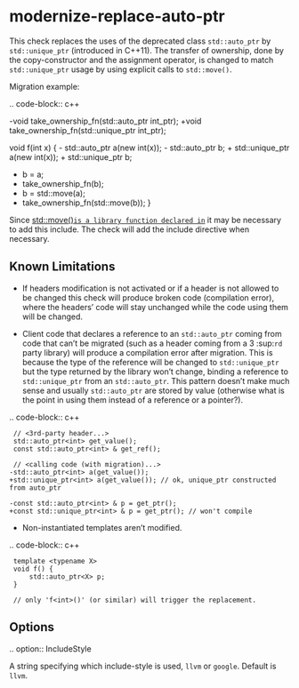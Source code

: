 modernize-replace-auto-ptr
==========================

This check replaces the uses of the deprecated class `std::auto_ptr` by
`std::unique_ptr` (introduced in C++11). The transfer of ownership, done
by the copy-constructor and the assignment operator, is changed to match
`std::unique_ptr` usage by using explicit calls to `std::move()`.

Migration example:

.. code-block:: c++

-void take\_ownership\_fn(std::auto\_ptr<int> int\_ptr); +void
take\_ownership\_fn(std::unique\_ptr<int> int\_ptr);

void f(int x) { - std::auto\_ptr<int> a(new int(x)); -
std::auto\_ptr<int> b; + std::unique\_ptr<int> a(new int(x)); +
std::unique\_ptr<int> b;

-   b = a;
-   take\_ownership\_fn(b);
-   b = std::move(a);
-   take\_ownership\_fn(std::move(b)); }

Since [std::move()` is a library function declared in `](https://clang.llvm.org/extra/clang-tidy/checks/utility) it may
be necessary to add this include. The check will add the include
directive when necessary.

Known Limitations
-----------------

-   If headers modification is not activated or if a header is not
    allowed to be changed this check will produce broken code
    (compilation error), where the headers’ code will stay unchanged
    while the code using them will be changed.

-   Client code that declares a reference to an `std::auto_ptr` coming
    from code that can’t be migrated (such as a header coming from a
    3 :sup:`rd` party library) will produce a compilation error after
    migration. This is because the type of the reference will be changed
    to `std::unique_ptr` but the type returned by the library won’t
    change, binding a reference to `std::unique_ptr` from an
    `std::auto_ptr`. This pattern doesn’t make much sense and usually
    `std::auto_ptr` are stored by value (otherwise what is the point in
    using them instead of a reference or a pointer?).

.. code-block:: c++

     // <3rd-party header...>
     std::auto_ptr<int> get_value();
     const std::auto_ptr<int> & get_ref();

     // <calling code (with migration)...>
    -std::auto_ptr<int> a(get_value());
    +std::unique_ptr<int> a(get_value()); // ok, unique_ptr constructed from auto_ptr

    -const std::auto_ptr<int> & p = get_ptr();
    +const std::unique_ptr<int> & p = get_ptr(); // won't compile

-   Non-instantiated templates aren’t modified.

.. code-block:: c++

     template <typename X>
     void f() {
         std::auto_ptr<X> p;
     }

     // only 'f<int>()' (or similar) will trigger the replacement.

Options
-------

.. option:: IncludeStyle

A string specifying which include-style is used, `llvm` or `google`.
Default is `llvm`.
